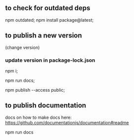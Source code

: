 ## to check for outdated deps

  npm outdated;
  npm install package@latest;

## to publish a new version

  (change version)

### update version in package-lock.json
  npm i;

  npm run docs;

  npm publish --access public;

## to publish documentation

  docs on how to make docs here:
  <https://github.com/documentationjs/documentation#readme>

  npm run docs
